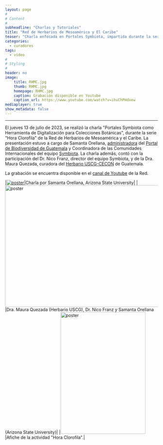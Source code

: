 ```yaml
---
layout: page
#
# Content
#
subheadline: "Charlas y Tutoriales"
title: "Red de Herbarios de Mesoamérica y El Caribe"
teaser: "Charla enfocada en Portales Symbiota, impartida durante la serie de divulgación Hora Clorofila de la Red de Herbarios de Mesoamérica y el Caribe."
categories:
  - curadores
tags:
  - video
#
# Styling
#
header: no
image:
    title: RHMC.jpg
    thumb: RHMC.jpg
    homepage: RHMC.jpg
    caption: Grabación disponible en Youtube
    caption_url: https://www.youtube.com/watch?v=ihvChPHdxew
mediaplayer: true
show_metadata: false
---
```


---

El jueves 13 de julio de 2023, se realizó la charla "Portales Symbiota como Herramienta de Digitalización para Colecciones Botánicas", durante la serie "Hora Clorofila" de la Red de Herbarios de Mesoamérica y el Caribe. La presentación estuvo a cargo de Samanta Orellana, [administradora](https://biodiversidadgt.github.io/docs/contactos/) del [Portal de Biodiversidad de Guatemala](https://biodiversidad.gt) y Coordinadora de las Comunidades Internacionales del equipo [Symbiota](https://symbiota.org). La charla además, contó con la participación del Dr. Nico Franz, director del equipo Symbiota, y de la Dra. Maura Quezada, curadora del [Herbario USCG-CECON](https://biodiversidad.gt/portal/collections/misc/collprofiles.php?collid=21) de Guatemala.

La grabación se encuentra disponible en el [canal de Youtube](https://www.youtube.com/watch?v=ihvChPHdxew) de la Red.


|[<img src="https://github.com/biodiversidadgt/docs/assets/69399374/d7cbc28c-7423-4062-91a0-61527dca6616" alt="poster">](https://www.youtube.com/watch?v=ihvChPHdxew)|Charla por Samanta Orellana, Arizona State University|
|<img src="https://github.com/biodiversidadgt/docs/assets/69399374/ee82bc88-dde2-4c10-a71e-444c0876b66b" alt="poster" width="660" height="400">|Dra. Maura Quezada (Herbario USCG), Dr. Nico Franz y Samanta Orellana (Arizona State University)|
|<img src="https://github.com/biodiversidadgt/docs/assets/69399374/b26c6b7f-dc15-4bd1-bb61-e551b2d6a1b3" alt="poster" width="280" height="400">|Afiche de la actividad "Hora Clorofila".|   








